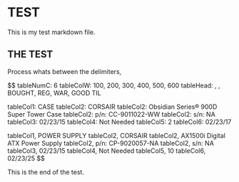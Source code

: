 # TEST

This is my test markdown file.

## THE TEST

Process whats between the delimiters,

$$
tableNumC: 6
tableColW: 100, 200, 300, 400, 500, 600
tableHead: , , BOUGHT, REG, WAR, GOOD TIL

tableCol1: CASE
tableCol2: CORSAIR
tableCol2: Obsidian Series® 900D Super Tower Case
tableCol2: p/n: CC-9011022-WW
tableCol2: s/n: NA
tableCol3: 02/23/15
tableCol4: Not Needed
tableCol5: 2
tableCol6: 02/23/17

tableCol1,  POWER SUPPLY
tableCol2, CORSAIR
tableCol2, AX1500i Digital ATX Power Supply
tableCol2, p/n: CP-9020057-NA
tableCol2, s/n: NA
tableCol3, 02/23/15
tableCol4, Not Needed
tableCol5, 10
tableCol6, 02/23/25
$$

This is the end of the test.
